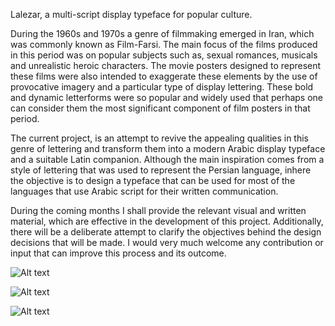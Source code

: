 Lalezar, a multi-script display typeface for popular culture.

During the 1960s and 1970s a genre of filmmaking emerged in Iran, which was commonly known as Film-Farsi. The main focus of the films produced in this period was on popular subjects such as, sexual romances, musicals and unrealistic heroic characters. The movie posters designed to represent these films were also intended to exaggerate these elements by the use of provocative imagery and a particular type of display lettering. These bold and dynamic letterforms were so popular and widely used that perhaps one can consider them the most significant component of film posters in that period. 

The current project, is an attempt to revive the appealing qualities in this genre of lettering and transform them into a modern Arabic display typeface and a suitable Latin companion. Although the main inspiration comes from a style of lettering that was used to represent the Persian language, inhere the objective is to design a typeface that can be used for most of the languages that use Arabic script for their written communication. 

During the coming months I shall provide the relevant visual and written material, which are effective in the development of this project. Additionally, there will be a deliberate attempt to clarify the objectives behind the design decisions that will be made. I would very much welcome any contribution or input that can improve this process and its outcome.

![Alt text](https://github.com/BornaIz/Lalezar/blob/master/Specimen%20files/PNG/Lalezar_Specimen_v1.000_01.png)

![Alt text](https://github.com/BornaIz/Lalezar/blob/master/Specimen%20files/PNG/Lalezar_Specimen_v1.000_10.png)

![Alt text](https://github.com/BornaIz/Lalezar/blob/master/Specimen%20files/PNG/Lalezar_Specimen_v1.000_11.png)
